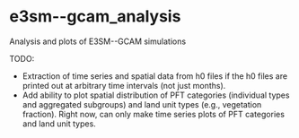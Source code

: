 # e3sm--gcam_analysis
Analysis and plots of E3SM--GCAM simulations

TODO:
- Extraction of time series and spatial data from h0 files if the h0 files are printed out at arbitrary time intervals (not just months). 
- Add ability to plot spatial distribution of PFT categories (individual types and aggregated subgroups) and land unit types (e.g., vegetation fraction). Right now, can only make time series plots of PFT categories and land unit types.
